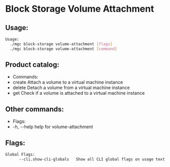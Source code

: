 # Block Storage Volume Attachment

## Usage:
```bash
Usage:
  ./mgc block-storage volume-attachment [flags]
  ./mgc block-storage volume-attachment [command]
```

## Product catalog:
- Commands:
- create      Attach a volume to a virtual machine instance
- delete      Detach a volume from a virtual machine instance
- get         Check if a volume is attached to a virtual machine instance

## Other commands:
- Flags:
- -h, --help   help for volume-attachment

## Flags:
```bash
Global Flags:
      --cli.show-cli-globals   Show all CLI global flags on usage text
```


